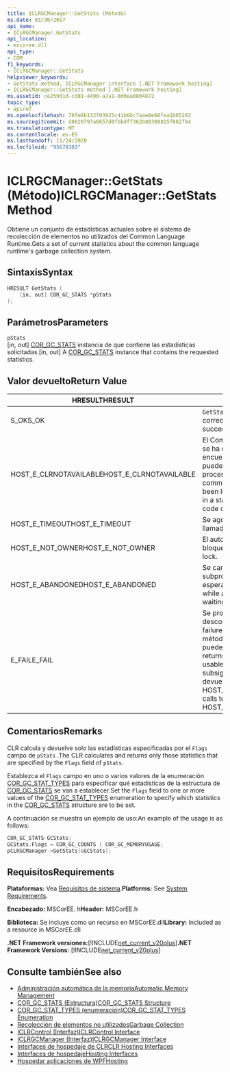 ```yaml
---
title: ICLRGCManager::GetStats (Método)
ms.date: 03/30/2017
api_name:
- ICLRGCManager.GetStats
api_location:
- mscoree.dll
api_type:
- COM
f1_keywords:
- ICLRGCManager::GetStats
helpviewer_keywords:
- GetStats method, ICLRGCManager interface [.NET Framework hosting]
- ICLRGCManager::GetStats method [.NET Framework hosting]
ms.assetid: ce259d1d-cd81-4490-a7a1-0d0ea0804872
topic_type:
- apiref
ms.openlocfilehash: 70fe8b132f03925c41b6bc7aae8e60fea1b05202
ms.sourcegitcommit: d8020797a6657d0fbbdff362b80300815f682f94
ms.translationtype: MT
ms.contentlocale: es-ES
ms.lasthandoff: 11/24/2020
ms.locfileid: "95678303"
---
```

# <a name="iclrgcmanagergetstats-method"></a><span data-ttu-id="e9d5e-102">ICLRGCManager::GetStats (Método)</span><span class="sxs-lookup"><span data-stu-id="e9d5e-102">ICLRGCManager::GetStats Method</span></span>

<span data-ttu-id="e9d5e-103">Obtiene un conjunto de estadísticas actuales sobre el sistema de recolección de elementos no utilizados del Common Language Runtime.</span><span class="sxs-lookup"><span data-stu-id="e9d5e-103">Gets a set of current statistics about the common language runtime's garbage collection system.</span></span>  
  
## <a name="syntax"></a><span data-ttu-id="e9d5e-104">Sintaxis</span><span class="sxs-lookup"><span data-stu-id="e9d5e-104">Syntax</span></span>  
  
```cpp  
HRESULT GetStats (  
    [in, out] COR_GC_STATS *pStats  
);  
```  
  
## <a name="parameters"></a><span data-ttu-id="e9d5e-105">Parámetros</span><span class="sxs-lookup"><span data-stu-id="e9d5e-105">Parameters</span></span>  

 `pStats`  
 <span data-ttu-id="e9d5e-106">[in, out] [COR_GC_STATS](cor-gc-stats-structure.md) instancia de que contiene las estadísticas solicitadas.</span><span class="sxs-lookup"><span data-stu-id="e9d5e-106">[in, out] A [COR_GC_STATS](cor-gc-stats-structure.md) instance that contains the requested statistics.</span></span>  
  
## <a name="return-value"></a><span data-ttu-id="e9d5e-107">Valor devuelto</span><span class="sxs-lookup"><span data-stu-id="e9d5e-107">Return Value</span></span>  
  
|<span data-ttu-id="e9d5e-108">HRESULT</span><span class="sxs-lookup"><span data-stu-id="e9d5e-108">HRESULT</span></span>|<span data-ttu-id="e9d5e-109">Descripción</span><span class="sxs-lookup"><span data-stu-id="e9d5e-109">Description</span></span>|  
|-------------|-----------------|  
|<span data-ttu-id="e9d5e-110">S_OK</span><span class="sxs-lookup"><span data-stu-id="e9d5e-110">S_OK</span></span>|<span data-ttu-id="e9d5e-111">`GetStats` se devolvió correctamente.</span><span class="sxs-lookup"><span data-stu-id="e9d5e-111">`GetStats` returned successfully.</span></span>|  
|<span data-ttu-id="e9d5e-112">HOST_E_CLRNOTAVAILABLE</span><span class="sxs-lookup"><span data-stu-id="e9d5e-112">HOST_E_CLRNOTAVAILABLE</span></span>|<span data-ttu-id="e9d5e-113">El Common Language Runtime (CLR) no se ha cargado en un proceso o el CLR se encuentra en un estado en el que no puede ejecutar código administrado ni procesar la llamada correctamente.</span><span class="sxs-lookup"><span data-stu-id="e9d5e-113">The common language runtime (CLR) has not been loaded into a process, or the CLR is in a state in which it cannot run managed code or process the call successfully.</span></span>|  
|<span data-ttu-id="e9d5e-114">HOST_E_TIMEOUT</span><span class="sxs-lookup"><span data-stu-id="e9d5e-114">HOST_E_TIMEOUT</span></span>|<span data-ttu-id="e9d5e-115">Se agotó el tiempo de espera de la llamada.</span><span class="sxs-lookup"><span data-stu-id="e9d5e-115">The call timed out.</span></span>|  
|<span data-ttu-id="e9d5e-116">HOST_E_NOT_OWNER</span><span class="sxs-lookup"><span data-stu-id="e9d5e-116">HOST_E_NOT_OWNER</span></span>|<span data-ttu-id="e9d5e-117">El autor de la llamada no posee el bloqueo.</span><span class="sxs-lookup"><span data-stu-id="e9d5e-117">The caller does not own the lock.</span></span>|  
|<span data-ttu-id="e9d5e-118">HOST_E_ABANDONED</span><span class="sxs-lookup"><span data-stu-id="e9d5e-118">HOST_E_ABANDONED</span></span>|<span data-ttu-id="e9d5e-119">Se canceló un evento mientras un subproceso o fibra bloqueados estaba esperando en él.</span><span class="sxs-lookup"><span data-stu-id="e9d5e-119">An event was canceled while a blocked thread or fiber was waiting on it.</span></span>|  
|<span data-ttu-id="e9d5e-120">E_FAIL</span><span class="sxs-lookup"><span data-stu-id="e9d5e-120">E_FAIL</span></span>|<span data-ttu-id="e9d5e-121">Se produjo un error grave desconocido.</span><span class="sxs-lookup"><span data-stu-id="e9d5e-121">An unknown catastrophic failure occurred.</span></span> <span data-ttu-id="e9d5e-122">Después de que un método devuelve E_FAIL, CLR ya no se puede usar en el proceso.</span><span class="sxs-lookup"><span data-stu-id="e9d5e-122">After a method returns E_FAIL, the CLR is no longer usable within the process.</span></span> <span data-ttu-id="e9d5e-123">Las llamadas subsiguientes a métodos de hospedaje devuelven HOST_E_CLRNOTAVAILABLE.</span><span class="sxs-lookup"><span data-stu-id="e9d5e-123">Subsequent calls to hosting methods return HOST_E_CLRNOTAVAILABLE.</span></span>|  
  
## <a name="remarks"></a><span data-ttu-id="e9d5e-124">Comentarios</span><span class="sxs-lookup"><span data-stu-id="e9d5e-124">Remarks</span></span>  

 <span data-ttu-id="e9d5e-125">CLR calcula y devuelve solo las estadísticas especificadas por el `Flags` campo de `pStats` .</span><span class="sxs-lookup"><span data-stu-id="e9d5e-125">The CLR calculates and returns only those statistics that are specified by the `Flags` field of `pStats`.</span></span>  
  
 <span data-ttu-id="e9d5e-126">Establezca el `Flags` campo en uno o varios valores de la enumeración [COR_GC_STAT_TYPES](cor-gc-stat-types-enumeration.md) para especificar qué estadísticas de la estructura de [COR_GC_STATS](cor-gc-stats-structure.md) se van a establecer.</span><span class="sxs-lookup"><span data-stu-id="e9d5e-126">Set the `Flags` field to one or more values of the [COR_GC_STAT_TYPES](cor-gc-stat-types-enumeration.md) enumeration to specify which statistics in the [COR_GC_STATS](cor-gc-stats-structure.md) structure are to be set.</span></span>  
  
 <span data-ttu-id="e9d5e-127">A continuación se muestra un ejemplo de uso:</span><span class="sxs-lookup"><span data-stu-id="e9d5e-127">An example of the usage is as follows:</span></span>  
  
```cpp  
COR_GC_STATS GCStats;  
GCStats.Flags = COR_GC_COUNTS | COR_GC_MEMORYUSAGE;  
pCLRGCManager->GetStats(&GCStats);  
```  
  
## <a name="requirements"></a><span data-ttu-id="e9d5e-128">Requisitos</span><span class="sxs-lookup"><span data-stu-id="e9d5e-128">Requirements</span></span>  

 <span data-ttu-id="e9d5e-129">**Plataformas:** Vea [Requisitos de sistema](../../get-started/system-requirements.md).</span><span class="sxs-lookup"><span data-stu-id="e9d5e-129">**Platforms:** See [System Requirements](../../get-started/system-requirements.md).</span></span>  
  
 <span data-ttu-id="e9d5e-130">**Encabezado:** MSCorEE. h</span><span class="sxs-lookup"><span data-stu-id="e9d5e-130">**Header:** MSCorEE.h</span></span>  
  
 <span data-ttu-id="e9d5e-131">**Biblioteca:** Se incluye como un recurso en MSCorEE.dll</span><span class="sxs-lookup"><span data-stu-id="e9d5e-131">**Library:** Included as a resource in MSCorEE.dll</span></span>  
  
 <span data-ttu-id="e9d5e-132">**.NET Framework versiones:**[!INCLUDE[net_current_v20plus](../../../../includes/net-current-v20plus-md.md)]</span><span class="sxs-lookup"><span data-stu-id="e9d5e-132">**.NET Framework Versions:** [!INCLUDE[net_current_v20plus](../../../../includes/net-current-v20plus-md.md)]</span></span>  
  
## <a name="see-also"></a><span data-ttu-id="e9d5e-133">Consulte también</span><span class="sxs-lookup"><span data-stu-id="e9d5e-133">See also</span></span>

- [<span data-ttu-id="e9d5e-134">Administración automática de la memoria</span><span class="sxs-lookup"><span data-stu-id="e9d5e-134">Automatic Memory Management</span></span>](../../../standard/automatic-memory-management.md)
- [<span data-ttu-id="e9d5e-135">COR_GC_STATS (Estructura)</span><span class="sxs-lookup"><span data-stu-id="e9d5e-135">COR_GC_STATS Structure</span></span>](cor-gc-stats-structure.md)
- [<span data-ttu-id="e9d5e-136">COR_GC_STAT_TYPES (enumeración)</span><span class="sxs-lookup"><span data-stu-id="e9d5e-136">COR_GC_STAT_TYPES Enumeration</span></span>](cor-gc-stat-types-enumeration.md)
- [<span data-ttu-id="e9d5e-137">Recolección de elementos no utilizados</span><span class="sxs-lookup"><span data-stu-id="e9d5e-137">Garbage Collection</span></span>](../../../standard/garbage-collection/index.md)
- [<span data-ttu-id="e9d5e-138">ICLRControl (Interfaz)</span><span class="sxs-lookup"><span data-stu-id="e9d5e-138">ICLRControl Interface</span></span>](iclrcontrol-interface.md)
- [<span data-ttu-id="e9d5e-139">ICLRGCManager (Interfaz)</span><span class="sxs-lookup"><span data-stu-id="e9d5e-139">ICLRGCManager Interface</span></span>](iclrgcmanager-interface.md)
- [<span data-ttu-id="e9d5e-140">Interfaces de hospedaje de CLR</span><span class="sxs-lookup"><span data-stu-id="e9d5e-140">CLR Hosting Interfaces</span></span>](clr-hosting-interfaces.md)
- [<span data-ttu-id="e9d5e-141">Interfaces de hospedaje</span><span class="sxs-lookup"><span data-stu-id="e9d5e-141">Hosting Interfaces</span></span>](hosting-interfaces.md)
- [<span data-ttu-id="e9d5e-142">Hospedar aplicaciones de WPF</span><span class="sxs-lookup"><span data-stu-id="e9d5e-142">Hosting</span></span>](index.md)
